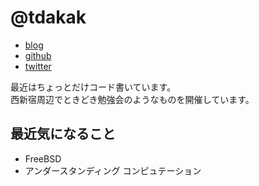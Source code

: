 # @tdakak

- [blog](http://tdak.hateblo.jp/)
- [github](https://github.com/tdakak)
- [twitter](https://twitter.com/tdakak)

最近はちょっとだけコード書いています。  
西新宿周辺でときどき勉強会のようなものを開催しています。

## 最近気になること

- FreeBSD
- アンダースタンディング コンピュテーション
